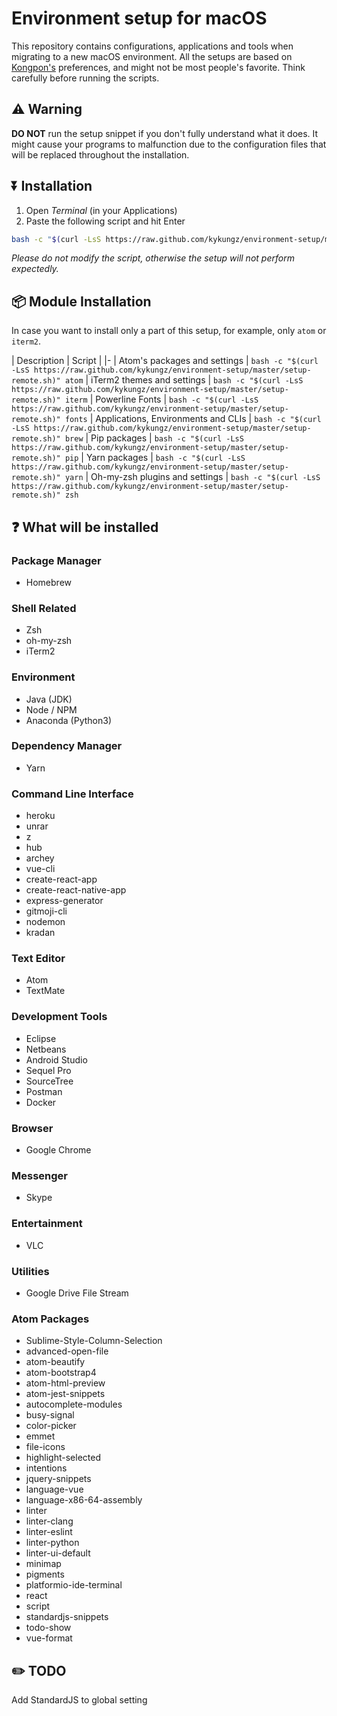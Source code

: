 # Environment setup for macOS
This repository contains configurations, applications and tools when migrating to a new macOS environment. All the setups are based on [Kongpon's](https://github.com/kykungz) preferences, and might not be most people's favorite. Think carefully before running the scripts.

## ⚠️ Warning
**DO NOT** run the setup snippet if you don't fully understand what it does. It might cause your programs to malfunction due to the configuration files that will be replaced throughout the installation.

## ⏬ Installation
1. Open *Terminal* (in your Applications)
2. Paste the following script and hit Enter
```bash
bash -c "$(curl -LsS https://raw.github.com/kykungz/environment-setup/master/setup-remote.sh)"
```
*Please do not modify the script, otherwise the setup will not perform expectedly.*

## 📦 Module Installation
In case you want to install only a part of this setup, for example, only `atom` or `iterm2`.

| Description | Script |
|-
| Atom's packages and settings | `bash -c "$(curl -LsS https://raw.github.com/kykungz/environment-setup/master/setup-remote.sh)" atom`
| iTerm2 themes and settings | `bash -c "$(curl -LsS https://raw.github.com/kykungz/environment-setup/master/setup-remote.sh)" iterm`
| Powerline Fonts | `bash -c "$(curl -LsS https://raw.github.com/kykungz/environment-setup/master/setup-remote.sh)" fonts`
| Applications, Environments and CLIs | `bash -c "$(curl -LsS https://raw.github.com/kykungz/environment-setup/master/setup-remote.sh)" brew`
| Pip packages | `bash -c "$(curl -LsS https://raw.github.com/kykungz/environment-setup/master/setup-remote.sh)" pip`
| Yarn packages | `bash -c "$(curl -LsS https://raw.github.com/kykungz/environment-setup/master/setup-remote.sh)" yarn`
| Oh-my-zsh plugins and settings | `bash -c "$(curl -LsS https://raw.github.com/kykungz/environment-setup/master/setup-remote.sh)" zsh`

## ❓ What will be installed
### Package Manager
- Homebrew

### Shell Related
- Zsh
- oh-my-zsh
- iTerm2

### Environment
- Java (JDK)
- Node / NPM
- Anaconda (Python3)

### Dependency Manager
- Yarn

### Command Line Interface
- heroku
- unrar
- z
- hub
- archey
- vue-cli
- create-react-app
- create-react-native-app
- express-generator
- gitmoji-cli
- nodemon
- kradan

### Text Editor
- Atom
- TextMate

### Development Tools
- Eclipse
- Netbeans
- Android Studio
- Sequel Pro
- SourceTree
- Postman
- Docker

### Browser
- Google Chrome

### Messenger
- Skype

### Entertainment
- VLC

### Utilities
- Google Drive File Stream

### Atom Packages
- Sublime-Style-Column-Selection
- advanced-open-file
- atom-beautify
- atom-bootstrap4
- atom-html-preview
- atom-jest-snippets
- autocomplete-modules
- busy-signal
- color-picker
- emmet
- file-icons
- highlight-selected
- intentions
- jquery-snippets
- language-vue
- language-x86-64-assembly
- linter
- linter-clang
- linter-eslint
- linter-python
- linter-ui-default
- minimap
- pigments
- platformio-ide-terminal
- react
- script
- standardjs-snippets
- todo-show
- vue-format

## ✏️ TODO
Add StandardJS to global setting
